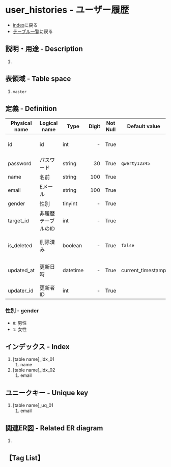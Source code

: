# user_histories - ユーザー履歴
- [index](/)に戻る
- [テーブル一覧](../list_tables.md)に戻る

## 説明・用途 - Description
1. <GreenBadge text="T.B.D." />

## 表領域 - Table space
1. `master`

## 定義 - Definition

| Physical name | Logical name       | Type     | Digit | Not Null | Default value     | Description                     |
| ------------- | ------------------ | -------- | ----: | :------: | ----------------- | ------------------------------- |
| id            | id                 | int      |     - |   True   |                   | Primary key. auto increment     |
| password      | パスワード         | string   |    30 |   True   | `qwerty12345`     | crypt                           |
| name          | 名前               | string   |   100 |   True   |                   |                                 |
| email         | Eメール            | string   |   100 |   True   |                   |                                 |
| gender        | 性別               | tinyint  |     - |   True   |                   | [性別](#性別-gender)            |
| target_id     | 非履歴テーブルのID | int      |     - |   True   |                   |                                 |
| is_deleted    | 削除済み           | boolean  |     - |   True   | `false`           | 非履歴を削除したときのみ `true` |
| updated_at    | 更新日時           | datetime |     - |   True   | current_timestamp | insert時のみセットされる        |
| updater_id    | 更新者ID           | int      |     - |   True   |                   | user_id                         |

### 性別 - gender
- `0`: 男性
- `1`: 女性

## インデックス - Index
1. [table name]_idx_01
    1. name
1. [table name]_idx_02
    1. email

## ユニークキー - Unique key
1. [table name]_uq_01
    1. email

## 関連ER図 - Related ER diagram
1. <GreenBadge text="T.B.D." />

## 【Tag List】
<TagList />
